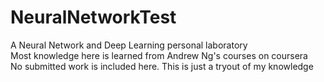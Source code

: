 # NeuralNetworkTest
A Neural Network and Deep Learning personal laboratory
<br> Most knowledge here is learned from Andrew Ng's courses on coursera
<br> No submitted work is included here. This is just a tryout of my knowledge

